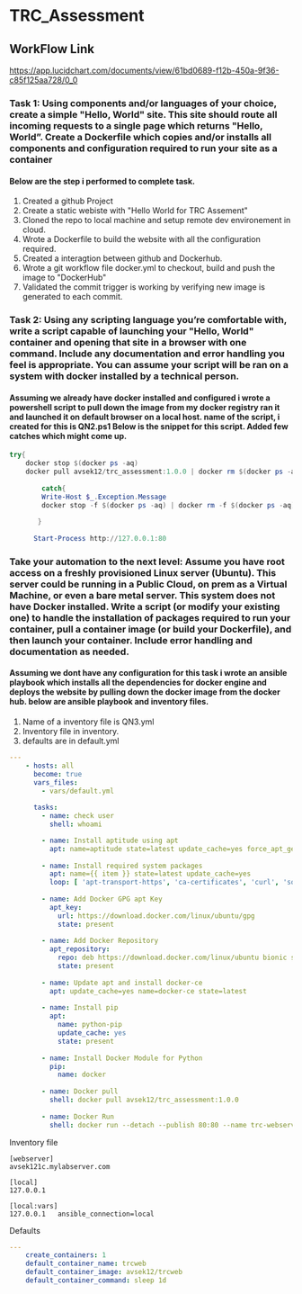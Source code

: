 # TRC_Assessment

## WorkFlow Link 
https://app.lucidchart.com/documents/view/61bd0689-f12b-450a-9f36-c85f125aa728/0_0

### Task 1: Using components and/or languages of your choice, create a simple "Hello, World" site. This site should route all incoming requests to a single page which returns "Hello, World”. Create a Dockerfile which copies and/or installs all components and configuration required to run your site as a container

#### Below are the step i performed to complete task.

1. Created a github Project 
2. Create a static webiste with "Hello World for TRC Assement"
3. Cloned the repo to local machine and setup remote dev environement in cloud.
4. Wrote a Dockerfile to build the website with all the configuration required.
5. Created a interagtion between github and Dockerhub.
6. Wrote a git workflow file docker.yml to checkout, build and push the image to "DockerHub"
7. Validated the commit trigger is working by verifying new image is generated to each commit.

### Task 2: Using any scripting language you’re comfortable with, write a script capable of launching your "Hello, World" container and opening that site in a browser with one command. Include any documentation and error handling you feel is appropriate. You can assume your script will be ran on a system with docker installed by a technical person.

#### Assuming we already have docker installed and configured i wrote a powershell script to pull down the image from my docker registry ran it and launched it on default browser on a local host. name of the script, i created for this is QN2.ps1 Below is the snippet for this script. Added few catches which might come up.

```powershell
try{
    docker stop $(docker ps -aq)
    docker pull avsek12/trc_assessment:1.0.0 | docker rm $(docker ps -aq) |  docker run --name trcweb -dp 80:80 avsek12/trc_assessment:1.0.0 }
       
        catch{
        Write-Host $_.Exception.Message 
        docker stop -f $(docker ps -aq) | docker rm -f $(docker ps -aq) | docker rmi $(docker images -q)
       
       }
       
      Start-Process http://127.0.0.1:80
```

### Take your automation to the next level: Assume you have root access on a freshly provisioned Linux server (Ubuntu). This server could be running in a Public Cloud, on prem as a Virtual Machine, or even a bare metal server. This system does not have Docker installed. Write a script (or modify your existing one) to handle the installation of packages required to run your container, pull a container image (or build your Dockerfile), and then launch your container.  Include error handling and documentation as needed.

#### Assuming we dont have any configuration for this task i wrote an ansible playbook which installs all the dependencies for docker engine and deploys the website by pulling down the docker image from the docker hub. below are ansible playbook and inventory files.

1. Name of a inventory file is QN3.yml
2. Inventory file in inventory.
3. defaults are in default.yml

```yml
---
    - hosts: all
      become: true
      vars_files:
        - vars/default.yml
    
      tasks:
        - name: check user
          shell: whoami

        - name: Install aptitude using apt
          apt: name=aptitude state=latest update_cache=yes force_apt_get=yes
    
        - name: Install required system packages
          apt: name={{ item }} state=latest update_cache=yes
          loop: [ 'apt-transport-https', 'ca-certificates', 'curl', 'software-properties-common', 'python3-pip', 'virtualenv', 'python3-setuptools']
    
        - name: Add Docker GPG apt Key
          apt_key:
            url: https://download.docker.com/linux/ubuntu/gpg
            state: present
    
        - name: Add Docker Repository
          apt_repository:
            repo: deb https://download.docker.com/linux/ubuntu bionic stable
            state: present
    
        - name: Update apt and install docker-ce
          apt: update_cache=yes name=docker-ce state=latest
        
        - name: Install pip
          apt:
            name: python-pip
            update_cache: yes
            state: present
    
        - name: Install Docker Module for Python
          pip:
            name: docker
        
        - name: Docker pull 
          shell: docker pull avsek12/trc_assessment:1.0.0
        
        - name: Docker Run 
          shell: docker run --detach --publish 80:80 --name trc-webserver avsek12/trc_assessment:1.0.0
```
Inventory file
```
[webserver]
avsek121c.mylabserver.com

[local]
127.0.0.1

[local:vars]
127.0.0.1   ansible_connection=local

```
Defaults
```yml
---
    create_containers: 1
    default_container_name: trcweb
    default_container_image: avsek12/trcweb
    default_container_command: sleep 1d

```





